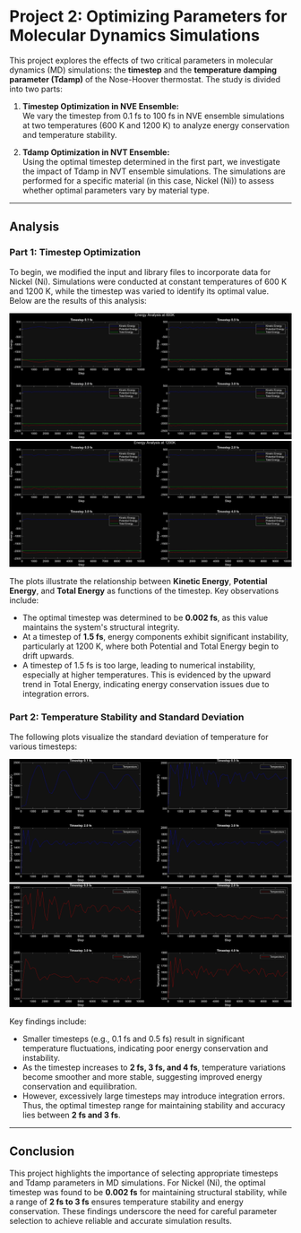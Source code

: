 # Project 2: Optimizing Parameters for Molecular Dynamics Simulations

This project explores the effects of two critical parameters in molecular dynamics (MD) simulations: the **timestep** and the **temperature damping parameter (Tdamp)** of the Nose-Hoover thermostat. The study is divided into two parts:

1. **Timestep Optimization in NVE Ensemble:**  
   We vary the timestep from 0.1 fs to 100 fs in NVE ensemble simulations at two temperatures (600 K and 1200 K) to analyze energy conservation and temperature stability.

2. **Tdamp Optimization in NVT Ensemble:**  
   Using the optimal timestep determined in the first part, we investigate the impact of Tdamp in NVT ensemble simulations. The simulations are performed for a specific material (in this case, Nickel (Ni)) to assess whether optimal parameters vary by material type.

---

## Analysis

### Part 1: Timestep Optimization
To begin, we modified the input and library files to incorporate data for Nickel (Ni). Simulations were conducted at constant temperatures of 600 K and 1200 K, while the timestep was varied to identify its optimal value. Below are the results of this analysis:

![Figure 1: Energy Components vs. Timestep at 600 K](energy600.png)  
![Figure 2: Energy Components vs. Timestep at 1200 K](energy1200.png)

The plots illustrate the relationship between **Kinetic Energy**, **Potential Energy**, and **Total Energy** as functions of the timestep. Key observations include:
- The optimal timestep was determined to be **0.002 fs**, as this value maintains the system's structural integrity.
- At a timestep of **1.5 fs**, energy components exhibit significant instability, particularly at 1200 K, where both Potential and Total Energy begin to drift upwards.
- A timestep of 1.5 fs is too large, leading to numerical instability, especially at higher temperatures. This is evidenced by the upward trend in Total Energy, indicating energy conservation issues due to integration errors.

### Part 2: Temperature Stability and Standard Deviation
The following plots visualize the standard deviation of temperature for various timesteps:

![Figure 3: Temperature Stability at 600 K](temp600.png)  
![Figure 4: Temperature Stability at 1200 K](temp1200.png)

Key findings include:
- Smaller timesteps (e.g., 0.1 fs and 0.5 fs) result in significant temperature fluctuations, indicating poor energy conservation and instability.
- As the timestep increases to **2 fs, 3 fs, and 4 fs**, temperature variations become smoother and more stable, suggesting improved energy conservation and equilibration.
- However, excessively large timesteps may introduce integration errors. Thus, the optimal timestep range for maintaining stability and accuracy lies between **2 fs and 3 fs**.

---

## Conclusion
This project highlights the importance of selecting appropriate timesteps and Tdamp parameters in MD simulations. For Nickel (Ni), the optimal timestep was found to be **0.002 fs** for maintaining structural stability, while a range of **2 fs to 3 fs** ensures temperature stability and energy conservation. These findings underscore the need for careful parameter selection to achieve reliable and accurate simulation results.
